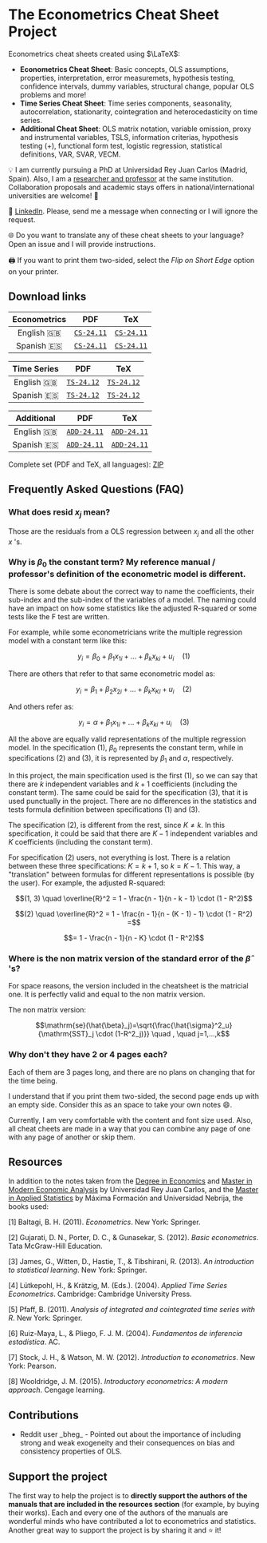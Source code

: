 # The Econometrics Cheat Sheet Project

Econometrics cheat sheets created using $\LaTeX$:

* **Econometrics Cheat Sheet**: Basic concepts, OLS assumptions, properties, interpretation, error measuremets, hypothesis testing, confidence intervals, dummy variables, structural change, popular OLS problems and more!
* **Time Series Cheat Sheet**: Time series components, seasonality, autocorrelation, stationarity, cointegration and heterocedasticity on time series.
* **Additional Cheat Sheet**: OLS matrix notation, variable omission, proxy and instrumental variables, TSLS, information criterias, hypothesis testing (+), functional form test, logistic regression, statistical definitions, VAR, SVAR, VECM.

:bulb: I am currently pursuing a PhD at Universidad Rey Juan Carlos (Madrid, Spain). Also, I am a [researcher and professor](https://gestion2.urjc.es/pdi/ver/marcelo.moreno) at the same institution. Collaboration proposals and academic stays offers in national/international universities are welcome! :rocket:

:triangular_flag_on_post: [LinkedIn](https://www.linkedin.com/in/marcelomorenop/). Please, send me a message when connecting or I will ignore the request.

:globe_with_meridians: Do you want to translate any of these cheat sheets to your language? Open an issue and I will provide instructions.

:printer: If you want to print them two-sided, select the *Flip on Short Edge* option on your printer.

## Download links

| Econometrics | PDF | TeX |
| :---: | :---: | :---: |
| English :uk: | [`CS-24.11`](https://raw.githubusercontent.com/marcelomijas/econometrics-cheatsheet/main/econometrics-cheatsheet/econometrics-cheatsheet-en.pdf) | [`CS-24.11`](econometrics-cheatsheet/econometrics-cheatsheet-en.tex)
| Spanish :es: | [`CS-24.11`](https://raw.githubusercontent.com/marcelomijas/econometrics-cheatsheet/main/econometrics-cheatsheet/econometrics-cheatsheet-es.pdf) | [`CS-24.11`](econometrics-cheatsheet/econometrics-cheatsheet-es.tex)

| Time Series | PDF | TeX |
| :---: | :---: | :---: |
| English :uk: | [`TS-24.12`](https://raw.githubusercontent.com/marcelomijas/econometrics-cheatsheet/main/time-series-cheatsheet/time-series-cheatsheet-en.pdf) | [`TS-24.12`](time-series-cheatsheet/time-series-cheatsheet-en.tex)
| Spanish :es: | [`TS-24.12`](https://raw.githubusercontent.com/marcelomijas/econometrics-cheatsheet/main/time-series-cheatsheet/time-series-cheatsheet-es.pdf) | [`TS-24.12`](time-series-cheatsheet/time-series-cheatsheet-es.tex)

| Additional | PDF | TeX |
| :---: | :---: | :---: |
| English :uk: | [`ADD-24.11`](https://raw.githubusercontent.com/marcelomijas/econometrics-cheatsheet/main/additional-cheatsheet/additional-cheatsheet-en.pdf) | [`ADD-24.11`](additional-cheatsheet/additional-cheatsheet-en.tex)
| Spanish :es: | [`ADD-24.11`](https://raw.githubusercontent.com/marcelomijas/econometrics-cheatsheet/main/additional-cheatsheet/additional-cheatsheet-es.pdf) | [`ADD-24.11`](additional-cheatsheet/additional-cheatsheet-es.tex)

Complete set (PDF and TeX, all languages): [ZIP](https://github.com/marcelomijas/econometrics-cheatsheet/archive/refs/heads/main.zip)

## Frequently Asked Questions (FAQ)

### What does $\mathrm{resid}$ $x_j$ mean?

Those are the residuals from a OLS regression between $x_j$ and all the other $x$ 's.

### Why is $\beta_0$ the constant term? My reference manual / professor's definition of the econometric model is different.

There is some debate about the correct way to name the coefficients, their sub-index and the sub-index of the variables of a model. The naming could have an impact on how some statistics like the adjusted R-squared or some tests like the F test are written.

For example, while some econometricians write the multiple regression model with a constant term like this:

$$y_i = \beta_0 + \beta_1 x_{1i} + ... + \beta_k x_{ki} + u_i \quad (1)$$

There are others that refer to that same econometric model as:

$$y_i = \beta_1 + \beta_2 x_{2i} + ... + \beta_k x_{Ki} + u_i \quad (2)$$

And others refer as:

$$y_i = \alpha + \beta_1 x_{1i} + ... + \beta_k x_{ki} + u_i \quad (3)$$

All the above are equally valid representations of the multiple regression model. In the specification $(1)$, $\beta_0$ represents the constant term, while in specifications $(2)$ and $(3)$, it is represented by $\beta_1$ and $\alpha$, respectively.

In this project, the main specification used is the first $(1)$, so we can say that there are $k$ independent variables and $k + 1$ coefficients (including the constant term). The same could be said for the specification $(3)$, that it is used punctually in the project. There are no differences in the statistics and tests formula definition between specifications $(1)$ and $(3)$.

The specification $(2)$, is different from the rest, since $K \neq k$. In this specification, it could be said that there are $K - 1$ independent variables and $K$ coefficients (including the constant term).

For specification $(2)$ users, not everything is lost. There is a relation between these three specifications: $K = k + 1$, so $k = K - 1$. This way, a "translation" between formulas for different representations is possible (by the user). For example, the adjusted R-squared:

$$(1, 3) \quad \overline{R}^2 = 1 - \frac{n - 1}{n - k - 1} \cdot (1 - R^2)$$

$$(2) \quad \overline{R}^2 = 1 - \frac{n - 1}{n - (K - 1) - 1} \cdot (1 - R^2) =$$

$$= 1 - \frac{n - 1}{n - K} \cdot (1 - R^2)$$

### Where is the non matrix version of the standard error of the $\hat{\beta}$ 's?

For space reasons, the version included in the cheatsheet is the matricial one. It is perfectly valid and equal to the non matrix version.

The non matrix version:

$$\mathrm{se}(\hat{\beta}_j)=\sqrt{\frac{\hat{\sigma}^2_u}{\mathrm{SST}_j \cdot (1-R^2_j)}} \quad , \quad j=1,...,k$$

### Why don't they have 2 or 4 pages each?

Each of them are 3 pages long, and there are no plans on changing that for the time being.

I understand that if you print them two-sided, the second page ends up with an empty side. Consider this as an space to take your own notes :smile:.

Currently, I am very comfortable with the content and font size used. Also, all cheat cheets are made in a way that you can combine any page of one with any page of another or skip them.

## Resources

In addition to the notes taken from the [Degree in Economics](https://www.urjc.es/universidad/calidad/560-economia) and [Master in Modern Economic Analysis](https://www.urjc.es/estudios/master/786-analisis-economico-moderno) by Universidad Rey Juan Carlos, and the [Master in Applied Statistics](https://www.maximaformacion.es/masters/master-de-estadistica-aplicada-con-r-software/) by Máxima Formación and Universidad Nebrija, the books used:

[1] Baltagi, B. H. (2011). *Econometrics*. New York: Springer.

[2] Gujarati, D. N., Porter, D. C., & Gunasekar, S. (2012). *Basic econometrics*. Tata McGraw-Hill Education.

[3] James, G., Witten, D., Hastie, T., & Tibshirani, R. (2013). *An introduction to statistical learning*. New York: Springer.

[4] Lütkepohl, H., & Krätzig, M. (Eds.). (2004). *Applied Time Series Econometrics*. Cambridge: Cambridge University Press.

[5] Pfaff, B. (2011). *Analysis of integrated and cointegrated time series with R*. New York: Springer.

[6] Ruiz-Maya, L., & Pliego, F. J. M. (2004). *Fundamentos de inferencia estadística*. AC.

[7] Stock, J. H., & Watson, M. W. (2012). *Introduction to econometrics*. New York: Pearson.

[8] Wooldridge, J. M. (2015). *Introductory econometrics: A modern approach*. Cengage learning.

## Contributions

* Reddit user \_bheg_ - Pointed out about the importance of including strong and weak exogeneity and their consequences on bias and consistency properties of OLS.

## Support the project

The first way to help the project is to **directly support the authors of the manuals that are included in the resources section** (for example, by buying their works). Each and every one of the authors of the manuals are wonderful minds who have contributed a lot to econometrics and statistics. Another great way to support the project is by sharing it and :star: it!
